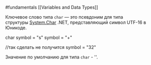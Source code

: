 #fundamentals 
[[Variables and Data Types]]

Ключевое слово типа `char` — это псевдоним для типа структуры [System.Char](https://learn.microsoft.com/ru-ru/dotnet/api/system.char) .NET, представляющий символ UTF-16 в Юникоде.

char symbol = "s"
symbol = "+"

//так сделать не получится
symbol = "32"

Значение по умолчанию для типа `char` - ''.